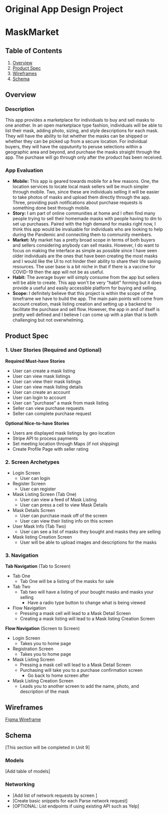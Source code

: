 Original App Design Project
===

# MaskMarket

## Table of Contents
1. [Overview](#Overview)
1. [Product Spec](#Product-Spec)
1. [Wireframes](#Wireframes)
2. [Schema](#Schema)

## Overview
### Description
This app provides a marketplace for individuals to buy and sell masks to one another. In an open marketplace type fashion, individuals will be able to list their mask, adding photo, sizing, and style descriptions for each mask. They will have the ability to list whether the masks can be shipped or whether they can be picked up from a secure location. For individual buyers, they will have the opputunity to peruse selections within a geographic area and beyond, and purchase the masks straight through the app. The purchase will go through only after the product has been received.

### App Evaluation
- **Mobile:** This app is geared towards mobile for a few reasons. One, the location services to locate local mask sellers will be much simpler through mobile. Two, since these are individuals selling it will be easier to take photos of masks and upload them directly through the app. Three, providing push notifications about purchase requests is something done best through mobile.
- **Story:** I am part of online communities at home and I often find many people trying to sell their homemade masks with people having to dm to set up purchases. Paired with the high demand for masks right now, I think this app would be invaluable for individuals who are looking to help during the Pandemic and connecting them to community members.  
- **Market:** My market has a pretty broad scope in terms of both buyers and sellers considering anybody can sell masks. However, I do want to focus on making the interface as simple as possible since I have seen older individuals are the ones that have been creating the most masks and I would like the UI to not hinder their ability to share their life saving resources. The user base is a bit niche in that if there is a vaccine for COVID-19 then the app will not be as useful. 
- **Habit:** The average buyer will simply consume from the app but sellers will be able to create. This app won't be very "habit" forming but it does provide a useful and easily accessible platform for buying and selling. 
- **Scope:** I definitely believe that this project is within the scope of the timeframe we have to build the app. The main pain points will come from account creation, mask listing creation and setting up a backend to facilitate the purchase and sell flow. However, the app in and of itself is pretty well defined and I believe I can come up with a plan that is both challenging but not overwhelming. 

## Product Spec

### 1. User Stories (Required and Optional)

**Required Must-have Stories**

* User can create a mask listing 
* User can view mask listings 
* User can view their mask listings
* User can view mask listing details
* User can create an account
* User can login to account
* User can "purchase" a mask from mask listing
* Seller can view purchase requests 
* Seller can complete purchase request

**Optional Nice-to-have Stories**
* Users are displayed mask listings by geo location
* Stripe API to process payments
* Set meeting location through Maps (if not shipping)
* Create Profile Page with seller rating

### 2. Screen Archetypes

* Login Screen
   * User can login 
* Register Screen
   * User can register
* Mask Listing Screen (Tab One) 
    * User can view a feed of Mask Listing 
    * User can press a cell to view Mask Details
* Mask Details Screen 
    * User can purchase mask off of the screen 
    * User can view their listing info on this screen
* User Mask Info (Tab Two) 
    * User can see a list of masks they bought and masks they are selling 
* Mask listing Creation Screen 
    * User will be able to upload images and descriptions for the masks

### 3. Navigation

**Tab Navigation** (Tab to Screen)

* Tab One
    * Tab One will be a listing of the masks for sale
* Tab Two 
    * Tab two will have a listing of your bought masks and masks your selling 
        * Have a radio type button to change what is being viewed 
* Flow Navigation 
    * Pressing a mask cell will lead to a Mask Detail Screen 
    * Creating a mask listing will lead to a Mask listing Creation Screen


**Flow Navigation** (Screen to Screen)
* Login Screen 
    * Takes you to home page
* Registration Screen 
    * Takes you to home page
* Mask Listing Screen
   * Pressing a mask cell will lead to a Mask Detail Screen 
   * Purchasing will take you to a purchase confirmation screen 
       * Go back to home screen after
* Mask Listing Creation Screen
   * Leads you to another screen to add the name, photo, and description of the mask

## Wireframes
[Figma Wireframe](https://www.figma.com/file/JcjFMTe55J2f2rAdjxncS6/Mask-Market?node-id=0%3A1)

## Schema 
[This section will be completed in Unit 9]
### Models
[Add table of models]
### Networking
- [Add list of network requests by screen ]
- [Create basic snippets for each Parse network request]
- [OPTIONAL: List endpoints if using existing API such as Yelp]
